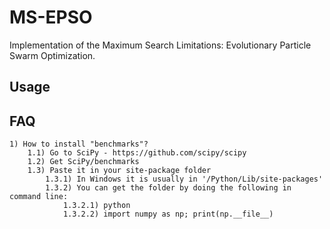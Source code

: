 # MS-EPSO

Implementation of the Maximum Search Limitations: Evolutionary Particle Swarm Optimization.

## Usage

## FAQ

    1) How to install "benchmarks"?
        1.1) Go to SciPy - https://github.com/scipy/scipy
        1.2) Get SciPy/benchmarks
        1.3) Paste it in your site-package folder
            1.3.1) In Windows it is usually in '/Python/Lib/site-packages'
            1.3.2) You can get the folder by doing the following in command line:
                1.3.2.1) python
                1.3.2.2) import numpy as np; print(np.__file__)
